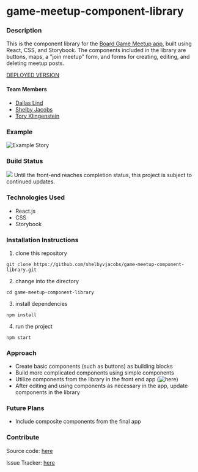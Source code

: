 # game-meetup-component-library

### Description
This is the component library for the [Board Game Meetup app](https://lucid-noether-312707.netlify.com), built using React, CSS, and Storybook. The components included in the library are buttons, maps, a "join meetup" form, and forms for creating, editing, and deleting meetup posts.

[DEPLOYED VERSION](https://boring-goldwasser-48aa00.netlify.com)

#### Team Members 
- [Dallas Lind](https://github.com/DallasLind)
- [Shelby Jacobs](https://github.com/shelbyvjacobs)
- [Tory Klingenstein](https://github.com/torykling)

### Example

![Example Story](https://i.imgur.com/Zok1UsQ.png)

### Build Status
![](https://img.shields.io/badge/BUILD-IN%20PROGRESS-informational)
Until the front-end reaches completion status, this project is subject to continued updates.

### Technologies Used
* React.js
* CSS
* Storybook

### Installation Instructions

1. clone this repository
```
git clone https://github.com/shelbyvjacobs/game-meetup-component-library.git
```
2. change into the directory
```
cd game-meetup-component-library
```
3. install dependencies
```
npm install
```
4. run the project
```
npm start
```

### Approach 

* Create basic components (such as buttons) as building blocks
* Build more complicated components using simple components
* Utilize components from the library in the front end app (![here](https://lucid-noether-312707.netlify.com/))
* After editing and using components as necessary in the app, update components in the library

### Future Plans

* Include composite components from the final app

### Contribute
Source code: [here](https://github.com/shelbyvjacobs/game-meetup-component-library)

Issue Tracker: [here](https://github.com/shelbyvjacobs/game-meetup-component-library/issues)
